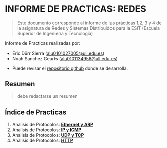 # INFORME DE PRACTICAS: REDES
 > Este documento corresponde al informe de las prácticas 
 > 1,2, 3 y 4 de la asignatura de Redes y Sistemas 
 > Distribuidos para la ESIT 
 > (Escuela Superior de Ingeniería y Tecnología)


Informe de Practicas realizadas por:
* Eric Dürr Sierra (alu0101027005@ull.edu.es)
* Noah Sanchez Geurts (alu0101134956@ull.edu.es)

- Puede revisar el [repositorio github](https://github.com/EricDS-INFO/RSD-INFORME-1) donde se desarrolla. 


## Resumen

> debe redactarse un resumen

## Índice de Practicas

1. Analisis de Protocolos: [**Ethernet y ARP**](ether-arp.md)
2. Analisis de Protocolos: [**IP y ICMP**](ip-icmp.md)
3. Analisis de Protocolos: [**UDP y TCP**](udp-tcp.md)
4. Analisis de Protocolos: [**HTTP**](http.md)
